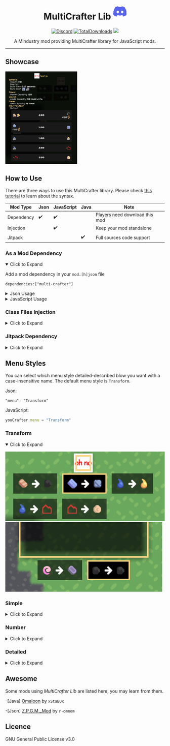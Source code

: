 <div align="center">

# MultiCrafter Lib [![Discord](GFX/Discord.png)](https://discord.gg/PDwyxM3waw)

[![Discord](https://img.shields.io/discord/937228972041842718?color=%23529b69&label=Discord&logo=Discord&style=for-the-badge)](https://discord.gg/PDwyxM3waw)
[![TotalDownloads](https://img.shields.io/github/downloads/liplum/MultiCrafterLib/total?color=674ea7&label=Download&logo=docusign&logoColor=white&style=for-the-badge)](https://github.com/liplum/MultiCrafterLib/releases)
[![](https://jitpack.io/v/liplum/MultiCrafterLib.svg)](https://jitpack.io/#liplum/MultiCrafterLib)

A Mindustry mod providing MultiCrafter library for JavaScript mods.
___
</div>

## Showcase
<img alt="Statistics" src="GFX/Statistics.gif" width="45%" height="45%"/>

## How to Use

There are three ways to use this MultiCrafter library.
Please check [this tutorial](Info/Tutorial.md) to learn about the syntax.

| Mod Type   | Json | JavaScript | Java | Note                           |
|------------|------|------------|------|--------------------------------|
| Dependency | ✔️   | ✔️         |      | Players need download this mod |
| Injection  |      | ✔️         |      | Keep your mod standalone       |
| Jitpack    |      |            | ✔️   | Full sources code support      |

### As a Mod Dependency

<details open>
<summary>Click to Expand</summary>

Add a mod dependency in your `mod.[h]json` file

```hjson
dependencies:["multi-crafter"]
```

<details>
<summary>Json Usage</summary>

Create a normal block file, such as named `multi-function-crafter.hjson`, in the `content/blocks/crafter` folder, and
set its type to `multicraft.MultiCrafter`

```hjson
type: multicraft.MultiCrafter
```

You can add recipes like this:

```hjson
recipes : [{
  input: ozone/1.5
  output: {
      items : [
        copper/1
        graphite/2
      ]
      power : 2.5
  }
  craftTime : 250.0
},{
  input: {
      items : [
        cyber-io-ic/1 // You can add moded items or fluids
        lead/1
      ]
  }
  output: {
      fluids: [
        cyber-io-cyberion/1.2    
      ]
  }
  craftTime : 210.0
}]
```

</details>

<details>
<summary>JavaScript Usage</summary>

Import `multi-crafter/lib.js` in your script, and create a new block with its class name, `MultiCrafter`.

```javascript
const multi = require("multi-crafter/lib")
const mineCrafter = multi.MultiCrafter("mine-crafter")
```

You can create recipes like this:

``` javascript
mineCrafter.recipes = [{
  input: "ozone/1.5"
  output: {
      items : [
        "copper/1","graphite/2"
      ],
      power : 2.5
  },
  craftTime : 250.0
},{
  input: {
      items : [
        // You can add moded items or fluids
        "cyber-io-ic/1","lead/1"
      ]
  },
  output: {
      fluids: ["cyber-io-cyberion/1.2"]
  }
  craftTime : 210.0
}]
```

</details>

</details>

### Class Files Injection

<details>
<summary>Click to Expand</summary>

You should download a zip filled with `.class` files [here](https://github.com/liplum/MultiCrafterLib/releases/latest).
As a convention, it should be named as `MultiCrafter-<version>.zip`.

You need to unzip this and get its content ...

- If you don't want to publish your mod on GitHub,
  you need put the content into the root directory of your mod's zip file.
- If you've published your mod on GitHub,
  you need upload the content, use `git add` and `git push` or something else,
  into the root directory of your GitHub repository.

In this way, you have to write JavaScript to create your block.

How you can create a block is basically the same as
<a href="#as-a-mod-dependency">the way to add a mod dependency</a>
in JavaScript but without a declaration of mod dependency.

E.g.:

```javascript
const multi = require("multi-crafter/lib")
const mineCrafter = multi.MultiCrafter("mine-crafter")
```

</details>

### Jitpack Dependency

<details>
<summary>Click to Expand</summary>

You can click here [![](https://jitpack.io/v/liplum/MultiCrafterLib.svg)](https://jitpack.io/#liplum/MultiCrafterLib)
to fetch the latest version of MultiCrafter Lib.

1. Add the JitPack repository to your build file

```groovy
allprojects {
    repositories { maven { url 'https://jitpack.io' } }
}
``` 

2. Add the dependency

```groovy
 dependencies {
    implementation 'com.github.liplum:MultiCrafterLib:<version>'
}
```

</details>

## Menu Styles

You can select which menu style detailed-described blow you want with a case-insensitive name.
The default menu style is `Transform`.

Json:

```hjson
"menu": "Transform"
```

JavaScript:

```javascript
youCrafter.menu = "Transform"
```

### Transform

<details open>
<summary>Click to Expand</summary>

![Transform 1](GFX/menu/transform-1.png)
![Transform 2](GFX/menu/transform-2.png)

</details>

### Simple

<details>
<summary>Click to Expand</summary>

![Simple](GFX/menu/simple.png)

</details>

### Number

<details>
<summary>Click to Expand</summary>

![Number](GFX/menu/number.png)

</details>

### Detailed

<details>
<summary>Click to Expand</summary>

![Detailed 1](GFX/menu/detailed-1.png)
![Detailed 2](GFX/menu/detailed-2.png)

</details>


## Awesome

Some mods using *MultiCrafter Lib* are listed here, you may learn from them.

-[Java] [Omaloon](https://github.com/xStaBUx/Omaloon-mod-public) by `xStaBUx`

-[Json] [Z.P.G.M._Mod](https://github.com/r-omnom/Z.P.G.M._Mod) by `r-omnom`

## Licence

GNU General Public License v3.0
